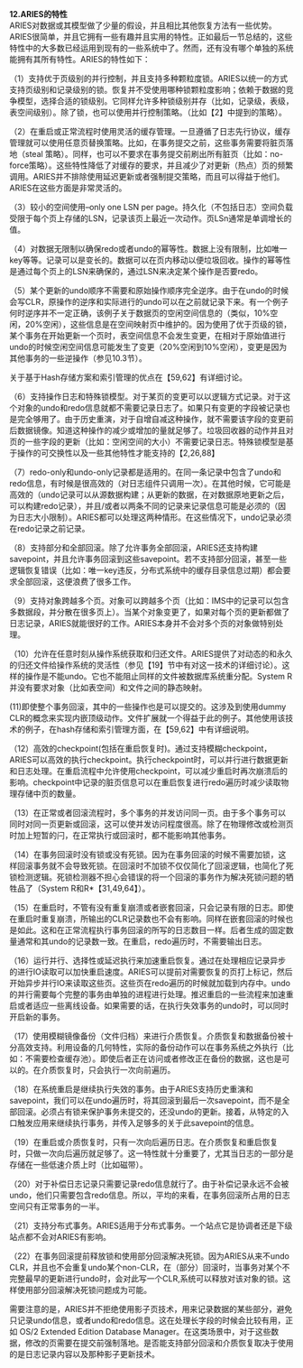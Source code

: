 **12.ARIES的特性**  
ARIES对数据或其模型做了少量的假设，并且相比其他恢复方法有一些优势。ARIES很简单，并且它拥有一些有趣并且实用的特性。正如最后一节总结的，这些特性中的大多数已经运用到现有的一些系统中了。然而，还有没有哪个单独的系统能拥有其所有特性。ARIES的特性如下：  

（1）支持优于页级别的并行控制，并且支持多种颗粒度锁。ARIES以统一的方式支持页级别和记录级别的锁。恢复并不受使用哪种锁颗粒度影响；依赖于数据的竞争模型，选择合适的锁级别。它同样允许多种锁级别并存（比如，记录级，表级，表空间级别）。除了锁，也可以使用并行控制策略。（比如【2】中提到的策略）。  

（2）在重启或正常流程时使用灵活的缓存管理。一旦遵循了日志先行协议，缓存管理就可以使用任意页替换策略。比如，在事务提交之前，这些事务需要将脏页落地（steal 策略）。同样，也可以不要求在事务提交前刷出所有脏页（比如：no-force策略）。这些特性降低了对缓存的要求，并且减少了对更新（热点）页的频繁调用。ARIES并不排除使用延迟更新或者强制提交策略，而且可以得益于他们。ARIES在这些方面是非常灵活的。  

（3）较小的空间使用–only one LSN per page。持久化（不包括日志）空间负载受限于每个页上存储的LSN，记录该页上最近一次动作。页LSn通常是单调增长的值。  

（4）对数据无限制以确保redo或者undo的幂等性。数据上没有限制，比如唯一key等等。记录可以是变长的。数据可以在页内移动以便垃圾回收。操作的幂等性是通过每个页上的LSN来确保的，通过LSN来决定某个操作是否要redo。  

（5）某个更新的undo顺序不需要和原始操作顺序完全逆序。由于在undo的时候会写CLR，原操作的逆序和实际进行的undo可以在之前就记录下来。有一个例子何时逆序并不一定正确，该例子关于数据页的空闲空间信息的（类似，10%空闲，20%空闲），这些信息是在空间映射页中维护的。因为使用了优于页级的锁，某个事务在开始更新一个页时，表空间信息不会发生变更，在相对于原始值进行undo的时候空闲空间信息可能发生了变更（20%空闲到10%空闲），变更是因为其他事务的一些逆操作（参见10.3节）。  

关于基于Hash存储方案和索引管理的优点在【59,62】有详细讨论。  

（6）支持操作日志和特殊锁模型。对于某页的变更可以以逻辑方式记录。对于这个对象的undo和redo信息就都不需要记录日志了。如果只有变更的字段被记录也是完全够用了。由于历史重演，对于自增自减这种操作，就不需要该字段的变更前后数据镜像。知道这种操作的减少或增加的量就足够了。垃圾回收器的动作并且对页的一些字段的更新（比如：空闲空间的大小）不需要记录日志。特殊锁模型是基于操作的可交换性以及一些其他特性才能支持的【2,26,88】  

（7）redo-only和undo-only记录都是适用的。在同一条记录中包含了undo和redo信息，有时候是很高效的（对日志组件只调用一次）。在其他时候，它可能是高效的（undo记录可以从源数据构建；从更新的数据，在对数据原地更新之后，可以构建redo记录），并且/或者以两条不同的记录来记录信息可能是必须的（因为日志大小限制）。ARIES都可以处理这两种情形。在这些情况下，undo记录必须在redo记录之前记录。  

（8）支持部分和全部回滚。除了允许事务全部回滚，ARIES还支持构建savepoint，并且允许事务回滚到这些savepoint。若不支持部分回滚，甚至一些逻辑恢复错误（比如：唯一key违反，分布式系统中的缓存目录信息过期）都会要求全部回滚，这便浪费了很多工作。  

（9）支持对象跨越多个页。对象可以跨越多个页（比如：IMS中的记录可以包含多数据段，并分散在很多页上）。当某个对象变更了，如果对每个页的更新都做了日志记录，ARIES就能很好的工作。ARIES本身并不会对多个页的对象做特别处理。  

（10）允许在任意时刻从操作系统获取和归还文件。ARIES提供了对动态的和永久的归还文件给操作系统的灵活性（参见【19】节中有对这一技术的详细讨论）。这样的操作是不能undo。它也不能阻止同样的文件被数据库系统重分配。System R并没有要求对象（比如表空间）和文件之间的静态映射。 
 
(11)即使整个事务回滚，其中的一些操作也是可以提交的。这涉及到使用dummy CLR的概念来实现内嵌顶级动作。文件扩展就一个得益于此的例子。其他使用该技术的例子，在hash存储和索引管理方面，在【59,62】中有详细说明。  

（12）高效的checkpoint(包括在重启恢复时)。通过支持模糊checkpoint，ARIES可以高效的执行checkpoint。执行checkpoint时，可以并行进行数据更新和日志处理。在重启流程中允许使用checkpoint，可以减少重启时再次崩溃后的影响。checkpoint中记录的脏页信息可以在重启恢复进行redo遍历时减少读取物理存储中页的数量。  

（13）在正常或者回滚流程时，多个事务的并发访问同一页。由于多个事务可以同时对同一页更新或回滚，这可以使并发访问程度很高。除了在物理修改或检测页时加上短暂的闩，在正常执行或回滚时，都不能影响其他事务。  

（14）在事务回滚时没有锁或没有死锁。因为在事务回滚的时候不需要加锁，这样回滚事务就不会导致死锁。在回滚时不加锁不仅仅简化了回滚逻辑，也简化了死锁检测逻辑。死锁检测器不担心会错误的将一个回滚的事务作为解决死锁问题的牺牲品了（System R和R*【31,49,64】）。  

（15）在重启时，不管有没有重复崩溃或者嵌套回滚，只会记录有限的日志。即使在重启时重复崩溃，所输出的CLR记录数也不会有影响。同样在嵌套回滚的时候也是如此。这和在正常流程执行事务回滚的所写的日志数目一样。后者生成的固定数量通常和其undo的记录数一致。在重启，redo遍历时，不需要输出日志。  

（16）运行并行、选择性或延迟执行来加速重启恢复。通过在处理相应记录异步的进行IO读取可以加快重启速度。ARIES可以提前对需要恢复的页打上标记，然后开始异步并行IO来读取这些页。这些页在redo遍历的时候就加载到内存中。undo的并行需要每个完整的事务由单独的进程进行处理。推迟重启的一些流程来加速重启或者适应一些离线设备。如果需要的话，在执行失效事务的undo时，可以同时开启新的事务。  

（17）使用模糊镜像备份（文件归档）来进行介质恢复。介质恢复和数据备份被十分高效支持。利用设备的几何特性，实际的备份动作可以在事务系统之外执行（比如：不需要检查缓存池）。即使后者正在访问或者修改正在备份的数据，这也是可以的。在介质恢复时，只会执行一次向前遍历。  

（18）在系统重启是继续执行失效的事务。由于ARIES支持历史重演和savepoint，我们可以在undo遍历时，将其回滚到最后一次savepoint，而不是全部回滚。必须占有锁来保护事务未提交的，还没undo的更新。接着，从特定的入口触发应用来继续执行事务，并传入足够多的关于此savepoint的信息。
  
（19）在重启或介质恢复时，只有一次向后遍历日志。在介质恢复和重启恢复时，只做一次向后遍历就足够了。这一特性就十分重要了，尤其当日志的一部分是存储在一些低速介质上时（比如磁带）。
   
（20）对于补偿日志记录只需要记录redo信息就行了。由于补偿记录永远不会被undo，他们只需要包含redo信息。所以，平均的来看，在事务回滚所占用的日志空间只有正常事务的一半。  

（21）支持分布式事务。ARIES适用于分布式事务。一个站点它是协调者还是下级站点都不会对ARIES有影响。  

（22）在事务回滚提前释放锁和使用部分回滚解决死锁。因为ARIES从来不undo  CLR，并且也不会重复undo某个non-CLR，在（部分）回滚时，当事务对某个不完整最早的更新进行undo时，会对此写一个CLR,系统可以释放对该对象的锁。这样使用部分回滚解决死锁问题成为可能。  

需要注意的是，ARIES并不拒绝使用影子页技术，用来记录数据的某些部分，避免只记录undo信息，或者undo和redo信息。这在处理长字段的时候会比较有用，正如 OS/2 Extended Edition Database Manager。在这类场景中，对于这些数据，修改的页需要在提交前强制落地。是否能支持部分回滚和介质恢复取决于使用的是日志记录内容以及那种影子更新技术。  


